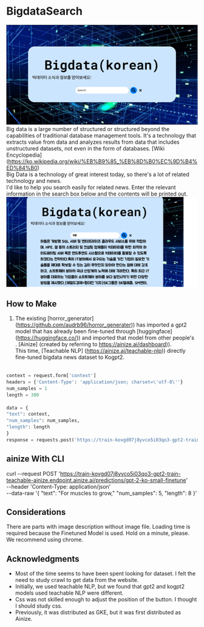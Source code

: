 # BigdataSearch

![page](./static/image/page.png)
Big data is a large number of structured or structured beyond the capabilities of traditional database management tools.
It's a technology that extracts value from data and analyzes results from data that includes unstructured datasets, not even in the form of databases.
[Wiki Encyclopedia] (https://ko.wikipedia.org/wiki/%EB%B9%85_%EB%8D%B0%EC%9D%B4%ED%84%B0)
<br>Big Data is a technology of great interest today, so there's a lot of related technology and news.
<br>I'd like to help you search easily for related news.
Enter the relevant information in the search box below and the contents will be printed out.
<br>
![result](./static/image/result.png)
## How to Make
1. The existing [horror_generator] (https://github.com/audrb96/horror_generater)) has imported a gpt2 model that has already been fine-tuned through [huggingface] (https://huggingface.co/)) and imported that model from other people's <br>.
[Ainize] (created by referring to https://ainize.ai/dashboard)). <br>
This time, [Teachable NLP] (https://ainize.ai/teachable-nlp)) directly fine-tuned bigdata news dataset to Kogpt2.


```python

context = request.form['context']
headers = {'Content-Type': 'application/json; charset=\'utf-8\''}
num_samples = 1
length = 300

data = {
"text": context,
"num_samples": num_samples,
"length": length
}
response = requests.post('https://train-kovgd07j8yvco5i03qo3-gpt2-train-teachable-ainize.endpoint.ainize.ai/predictions/gpt-2-ko-small-finetune',headers=headers,json=data)
```
## ainize With CLI
curl --request POST 'https://train-kovgd07j8yvco5i03qo3-gpt2-train-teachable-ainize.endpoint.ainize.ai/predictions/gpt-2-ko-small-finetune' \
--header 'Content-Type: application/json' \
--data-raw '{
"text": "For muscles to grow,"
"num_samples": 5,
"length": 8
}'

## Considerations
There are parts with image description without image file.
Loading time is required because the Finetuned Model is used. Hold on a minute, please.
We recommend using chrome.

## Acknowledgments
* Most of the time seems to have been spent looking for dataset. I felt the need to study crawl to get data from the website.
* Initially, we used teachable NLP, but we found that gpt2 and kogpt2 models used teachable NLP were different.
* Css was not skilled enough to adjust the position of the button. I thought I should study css.
* Previously, it was distributed as GKE, but it was first distributed as Ainize.
